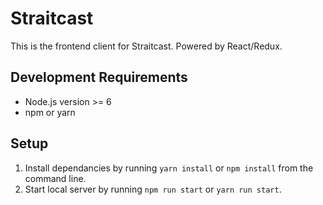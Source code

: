 # Straitcast
This is the frontend client for Straitcast. Powered by React/Redux.

## Development Requirements
- Node.js version >= 6
- npm or yarn

## Setup
1. Install dependancies by running `yarn install` or `npm install` from the command line.
2. Start local server by running `npm run start` or `yarn run start`.